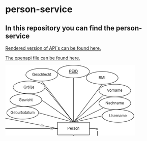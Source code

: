 # person-service

## In this repository you can find the person-service

[Rendered version of API´s can be found here.](https://infinityapplication.github.io/person-service/)

[The openapi file can be found here.](https://github.com/InfinityApplication/person-service/tree/master/api)

![person entity](images/personEntity.png)
